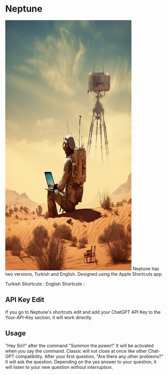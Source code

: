 # Neptune
<img src="https://github.com/alicankiraz1/Siri-ChatGPT-4o-API-Shortcut/blob/main/Neptunev1.0.png" width="400" height="790">
Neptune has two versions, Turkish and English. Designed using the Apple Shortcuts app.

Turkish Shortcuts : 
English Shortcuts : 

## API Key Edit

If you go to Neptune's shortcuts edit and add your ChatGPT API Key to the Your-API-Key section, it will work directly.

## Usage

"Hey Siri!" after the command "Summon the power!" It will be activated when you say the command. Classic will not close at once like other Chat-GPT compatibility. After your first question, "Are there any other problems?" It will ask the question. Depending on the yes answer to your question, it will listen to your new question without interruption.

